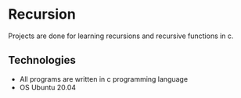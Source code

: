 # Recursion

Projects are done for learning recursions and recursive functions in c.

## Technologies
* All programs are written in c programming language
* OS Ubuntu 20.04

